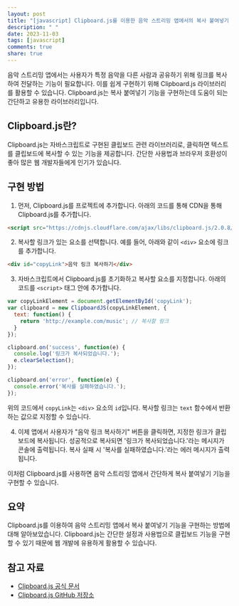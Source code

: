 ```yaml
---
layout: post
title: "[javascript] Clipboard.js를 이용한 음악 스트리밍 앱에서의 복사 붙여넣기 기능 구현 방법"
description: " "
date: 2023-11-03
tags: [javascript]
comments: true
share: true
---
```


음악 스트리밍 앱에서는 사용자가 특정 음악을 다른 사람과 공유하기 위해 링크를 복사하여 전달하는 기능이 필요합니다. 이를 쉽게 구현하기 위해 Clipboard.js 라이브러리를 활용할 수 있습니다. Clipboard.js는 복사 붙여넣기 기능을 구현하는데 도움이 되는 간단하고 유용한 라이브러리입니다.

## Clipboard.js란?

Clipboard.js는 자바스크립트로 구현된 클립보드 관련 라이브러리로, 클릭하면 텍스트를 클립보드에 복사할 수 있는 기능을 제공합니다. 간단한 사용법과 브라우저 호환성이 좋아 많은 웹 개발자들에게 인기가 있습니다.

## 구현 방법

1. 먼저, Clipboard.js를 프로젝트에 추가합니다. 아래의 코드를 통해 CDN을 통해 Clipboard.js를 추가합니다.

```html
<script src="https://cdnjs.cloudflare.com/ajax/libs/clipboard.js/2.0.8/clipboard.min.js"></script>
```

2. 복사할 링크가 있는 요소를 선택합니다. 예를 들어, 아래와 같이 `<div>` 요소에 링크를 추가합니다.

```html
<div id="copyLink">음악 링크 복사하기</div>
```

3. 자바스크립트에서 Clipboard.js를 초기화하고 복사할 요소를 지정합니다. 아래의 코드를 `<script>` 태그 안에 추가합니다.

```javascript
var copyLinkElement = document.getElementById('copyLink');
var clipboard = new ClipboardJS(copyLinkElement, {
  text: function() {
    return 'http://example.com/music'; // 복사할 링크
  }
});

clipboard.on('success', function(e) {
  console.log('링크가 복사되었습니다.');
  e.clearSelection();
});

clipboard.on('error', function(e) {
  console.error('복사를 실패하였습니다.');
});
```

위의 코드에서 `copyLink`는 `<div>` 요소의 `id`입니다. 복사할 링크는 `text` 함수에서 반환하는 값으로 지정할 수 있습니다.

4. 이제 앱에서 사용자가 "음악 링크 복사하기" 버튼을 클릭하면, 지정한 링크가 클립보드에 복사됩니다. 성공적으로 복사되면 '링크가 복사되었습니다.'라는 메시지가 콘솔에 출력됩니다. 복사 실패 시 '복사를 실패하였습니다.'라는 에러 메시지가 출력됩니다.

이처럼 Clipboard.js를 사용하면 음악 스트리밍 앱에서 간단하게 복사 붙여넣기 기능을 구현할 수 있습니다.

## 요약

Clipboard.js를 이용하여 음악 스트리밍 앱에서 복사 붙여넣기 기능을 구현하는 방법에 대해 알아보았습니다. Clipboard.js는 간단한 설정과 사용법으로 클립보드 기능을 구현할 수 있기 때문에 웹 개발에 유용하게 활용할 수 있습니다.

## 참고 자료
- [Clipboard.js 공식 문서](https://clipboardjs.com/)
- [Clipboard.js GitHub 저장소](https://github.com/zenorocha/clipboard.js)